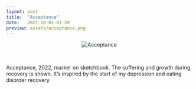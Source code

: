 ```yaml
---
layout: post
title:  "Acceptance"
date:   2021-10-01-01:59
preview: assets/acceptance.png
---
```


<div style="text-align: center"><img src="{{site.baseurl}}/assets/acceptance.png" alt="Acceptance" class="center"/></div>

&nbsp;

Acceptance, 2022, marker on sketchbook.
The suffering and growth during recovery is shown. It’s inspired by the start of my depression and eating disorder recovery.

&nbsp;
